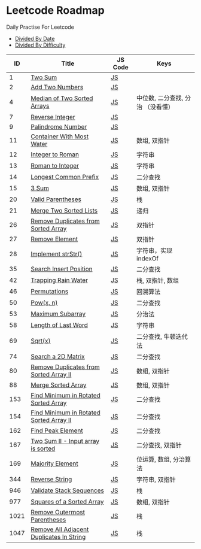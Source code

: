 # Leetcode Roadmap

Daily Practise For Leetcode

* [Divided By Date](DATE_README.md)
* [Divided By Difficulty](DIFFICULTY_README.md)

| ID | Title | JS Code | Keys |
| -- | ----- | ------- | ---- |
|1|[Two Sum](https://leetcode.com/problems/two-sum/) | [JS](20190820/index.js) | |
|2|[Add Two Numbers](https://leetcode-cn.com/problems/add-two-numbers/) | [JS](20190821_1/index.js) | |
|4|[Median of Two Sorted Arrays](https://leetcode-cn.com/problems/median-of-two-sorted-arrays/) | [JS](20190830/index.js) | 中位数, 二分查找, 分治 （没看懂） |
|7|[Reverse Integer](https://leetcode-cn.com/problems/reverse-integer/) | [JS](20190821_2/index.js) | |
|9|[Palindrome Number](https://leetcode-cn.com/problems/palindrome-number/) | [JS](20190822/index.js) | |
|11|[Container With Most Water](https://leetcode-cn.com/problems/container-with-most-water/) | [JS](20190917/index.js) | 数组, 双指针 |
|12|[Integer to Roman](https://leetcode-cn.com/problems/integer-to-roman/) | [JS](20191010/index.js) | 字符串 |
|13|[Roman to Integer](https://leetcode-cn.com/problems/roman-to-integer/) | [JS](20190823/index.js) | 字符串 |
|14|[Longest Common Prefix](https://leetcode-cn.com/problems/longest-common-prefix/) | [JS](20190826/index.js) | 二分查找 |
|15|[3 Sum](https://leetcode-cn.com/problems/3sum/) | [JS](20191008/index.js) | 数组, 双指针 |
|20|[Valid Parentheses](https://leetcode-cn.com/problems/valid-parentheses/) | [JS](20190827/index.js) | 栈 |
|21|[Merge Two Sorted Lists](https://leetcode-cn.com/problems/merge-two-sorted-lists/) | [JS](20190828/index.js) | 递归 |
|26|[Remove Duplicates from Sorted Array](https://leetcode-cn.com/problems/remove-duplicates-from-sorted-array/) | [JS](20190903_1/index.js) | 双指针 |
|27|[Remove Element](https://leetcode-cn.com/problems/remove-element/) | [JS](20190903_2/index.js) | 双指针 |
|28|[Implement strStr()](https://leetcode-cn.com/problems/implement-strstr/) | [JS](20190904/index.js) | 字符串，实现 indexOf |
|35|[Search Insert Position](https://leetcode-cn.com/problems/search-insert-position/) | [JS](20190905/index.js) | 二分查找 |
|42|[Trapping Rain Water](https://leetcode-cn.com/problems/trapping-rain-water/) | [JS](20190930/index.js) | 栈, 双指针, 数组 |
|46|[Permutations](https://leetcode-cn.com/problems/permutations/) | [JS](20191022/index.js) | 回溯算法 |
|50|[Pow(x, n)](https://leetcode-cn.com/problems/powx-n/solution/powx-n-by-leetcode/) | [JS](20190918/index.js) | 二分查找 |
|53|[Maximum Subarray](https://leetcode-cn.com/problems/maximum-subarray/) | [JS](20190906/index.js) | 分治法 |
|58|[Length of Last Word](https://leetcode-cn.com/problems/length-of-last-word/) | [JS](20191015/index.js) | 字符串 |
|69|[Sqrt(x)](https://leetcode-cn.com/problems/sqrtx/) | [JS](20190919/index.js) | 二分查找, 牛顿迭代法 |
|74|[Search a 2D Matrix](https://leetcode-cn.com/problems/search-a-2d-matrix/) | [JS](20190908/index.js) | 二分查找 |
|80|[Remove Duplicates from Sorted Array II](https://leetcode-cn.com/problems/remove-duplicates-from-sorted-array-ii/) | [JS](20191002/index.js) | 数组, 双指针 |
|88|[Merge Sorted Array](https://leetcode-cn.com/problems/merge-sorted-array/) | [JS](20191011/index.js) | 数组, 双指针 |
|153|[Find Minimum in Rotated Sorted Array](https://leetcode-cn.com/problems/find-minimum-in-rotated-sorted-array/) | [JS](20190910/index.js) | 二分查找 |
|154|[Find Minimum in Rotated Sorted Array II](https://leetcode-cn.com/problems/find-minimum-in-rotated-sorted-array-ii/) | [JS](20190912/index.js) | 二分查找 |
|162|[Find Peak Element](https://leetcode-cn.com/problems/find-peak-element/) | [JS](20190922/index.js) | 二分查找 |
|167|[Two Sum II - Input array is sorted](https://leetcode-cn.com/problems/two-sum-ii-input-array-is-sorted/) | [JS](20190920/index.js) | 二分查找, 双指针 |
|169|[Majority Element](https://leetcode-cn.com/problems/majority-element/) | [JS](20190922/index.js) | 位运算, 数组, 分治算法 |
|344|[Reverse String](https://leetcode-cn.com/problems/reverse-string/) | [JS](20191012/index.js) | 字符串, 双指针 |
|946|[Validate Stack Sequences](https://leetcode-cn.com/problems/validate-stack-sequences/) | [JS](20190929/index.js) | 栈 |
|977|[Squares of a Sorted Array](https://leetcode-cn.com/problems/squares-of-a-sorted-array/) | [JS](20191004/index.js) | 数组, 双指针 |
|1021|[Remove Outermost Parentheses](https://leetcode-cn.com/problems/remove-outermost-parentheses/) | [JS](20190926/index.js) | 栈 |
|1047|[Remove All Adjacent Duplicates In String](https://leetcode-cn.com/problems/remove-all-adjacent-duplicates-in-string/) | [JS](20190927/index.js) | 栈 |